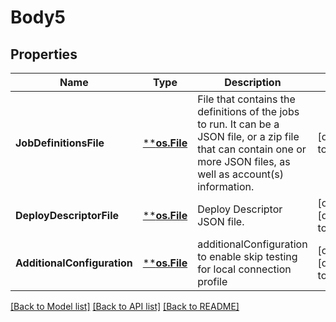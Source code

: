 # Body5

## Properties
Name | Type | Description | Notes
------------ | ------------- | ------------- | -------------
**JobDefinitionsFile** | [****os.File**](*os.File.md) | File that contains the definitions of the jobs to run. It can be a JSON file, or a zip file that can contain one or more JSON files, as well as account(s) information. | [default to null]
**DeployDescriptorFile** | [****os.File**](*os.File.md) | Deploy Descriptor JSON file. | [optional] [default to null]
**AdditionalConfiguration** | [****os.File**](*os.File.md) | additionalConfiguration to enable skip testing for local connection profile | [optional] [default to null]

[[Back to Model list]](../README.md#documentation-for-models) [[Back to API list]](../README.md#documentation-for-api-endpoints) [[Back to README]](../README.md)

